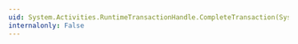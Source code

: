 ```yaml
---
uid: System.Activities.RuntimeTransactionHandle.CompleteTransaction(System.Activities.NativeActivityContext)
internalonly: False
---
```

